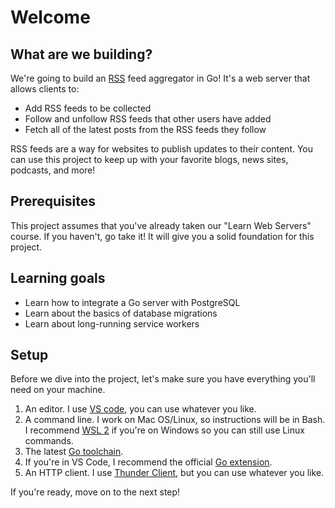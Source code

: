 # Welcome

## What are we building?

We're going to build an [RSS](https://en.wikipedia.org/wiki/RSS) feed aggregator in Go! It's a web server that allows clients to:

* Add RSS feeds to be collected
* Follow and unfollow RSS feeds that other users have added
* Fetch all of the latest posts from the RSS feeds they follow

RSS feeds are a way for websites to publish updates to their content. You can use this project to keep up with your favorite blogs, news sites, podcasts, and more!

## Prerequisites

This project assumes that you've already taken our "Learn Web Servers" course. If you haven't, go take it! It will give you a solid foundation for this project.

## Learning goals

* Learn how to integrate a Go server with PostgreSQL
* Learn about the basics of database migrations
* Learn about long-running service workers

## Setup

Before we dive into the project, let's make sure you have everything you'll need on your machine.

1. An editor. I use [VS code](https://code.visualstudio.com/), you can use whatever you like.
2. A command line. I work on Mac OS/Linux, so instructions will be in Bash. I recommend [WSL 2](https://docs.microsoft.com/en-us/windows/wsl/install) if you're on Windows so you can still use Linux commands.
3. The latest [Go toolchain](https://golang.org/doc/install).
4. If you're in VS Code, I recommend the official [Go extension](https://marketplace.visualstudio.com/items?itemName=golang.Go).
5. An HTTP client. I use [Thunder Client](https://www.thunderclient.io/), but you can use whatever you like.

If you're ready, move on to the next step!
